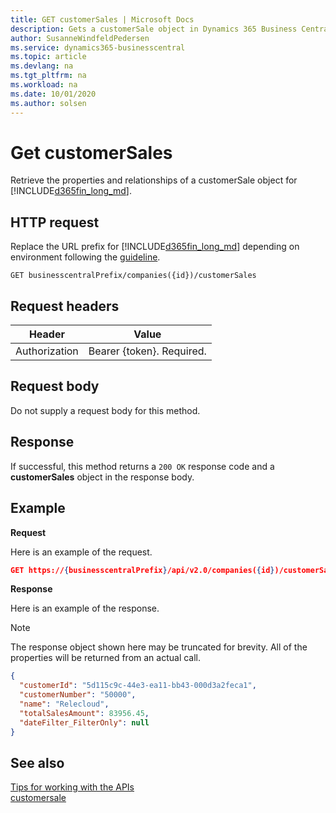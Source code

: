 ```yaml
---
title: GET customerSales | Microsoft Docs
description: Gets a customerSale object in Dynamics 365 Business Central.
author: SusanneWindfeldPedersen
ms.service: dynamics365-businesscentral
ms.topic: article
ms.devlang: na
ms.tgt_pltfrm: na
ms.workload: na
ms.date: 10/01/2020
ms.author: solsen
---
```


# Get customerSales
Retrieve the properties and relationships of a customerSale object for [!INCLUDE[d365fin_long_md](../../includes/d365fin_long_md.md)]. 

## HTTP request
Replace the URL prefix for [!INCLUDE[d365fin_long_md](../../includes/d365fin_long_md.md)] depending on environment following the [guideline](../../v2.0/endpoints-apis-for-dynamics.md).
```
GET businesscentralPrefix/companies({id})/customerSales
```

## Request headers

|Header       |Value                     |
|-------------|--------------------------|
|Authorization|Bearer {token}. Required. |

## Request body
Do not supply a request body for this method.

## Response
If successful, this method returns a ```200 OK``` response code and a **customerSales** object in the response body.

## Example

**Request**

Here is an example of the request.

```json
GET https://{businesscentralPrefix}/api/v2.0/companies({id})/customerSales
```

**Response**

Here is an example of the response. 

> [!NOTE]  
>   The response object shown here may be truncated for brevity. All of the properties will be returned from an actual call.

```json
{
  "customerId": "5d115c9c-44e3-ea11-bb43-000d3a2feca1",
  "customerNumber": "50000",
  "name": "Relecloud",
  "totalSalesAmount": 83956.45,
  "dateFilter_FilterOnly": null  
}
```

## See also
[Tips for working with the APIs](/dynamics365/business-central/dev-itpro/developer/devenv-connect-apps-tips)    
[customersale](../resources/dynamics_customersale.md)    
